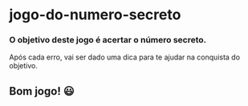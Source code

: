 # jogo-do-numero-secreto 


### O objetivo deste jogo é acertar o número secreto. 
Após cada erro, vai ser dado uma dica para te ajudar na conquista do objetivo.


## Bom jogo! 😃
